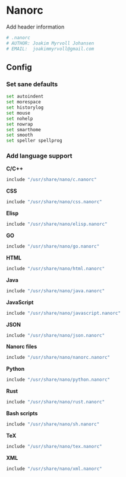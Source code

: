 # Nanorc
Add header information
```bash tangle:~/.nanorc
# .nanorc
# AUTHOR: Joakim Myrvoll Johansen
# EMAIL:  joakimmyrvoll@gmail.com
```

## Config

### Set sane defaults

```bash tangle:~/.nanorc
set autoindent
set morespace
set historylog
set mouse
set nohelp
set nowrap
set smarthome
set smooth
set speller spellprog
```

### Add language support

__C/C++__
```bash tangle:~/.nanorc
include "/usr/share/nano/c.nanorc"
```

__CSS__
```bash tangle:~/.nanorc
include "/usr/share/nano/css.nanorc"
```

__Elisp__
```bash tangle:~/.nanorc
include "/usr/share/nano/elisp.nanorc"
```

__GO__
```bash tangle:~/.nanorc
include "/usr/share/nano/go.nanorc"
```

__HTML__
```bash tangle:~/.nanorc
include "/usr/share/nano/html.nanorc"
```

__Java__
```bash tangle:~/.nanorc
include "/usr/share/nano/java.nanorc"
```

__JavaScript__
```bash tangle:~/.nanorc
include "/usr/share/nano/javascript.nanorc"
```

__JSON__
```bash tangle:~/.nanorc
include "/usr/share/nano/json.nanorc"
```

__Nanorc files__
```bash tangle:~/.nanorc
include "/usr/share/nano/nanorc.nanorc"
```

__Python__
```bash tangle:~/.nanorc
include "/usr/share/nano/python.nanorc"
```

__Rust__
```bash tangle:~/.nanorc
include "/usr/share/nano/rust.nanorc"
```

__Bash scripts__
```bash tangle:~/.nanorc
include "/usr/share/nano/sh.nanorc"
```

__TeX__
```bash tangle:~/.nanorc
include "/usr/share/nano/tex.nanorc"
```

__XML__
```bash tangle:~/.nanorc
include "/usr/share/nano/xml.nanorc"
```
